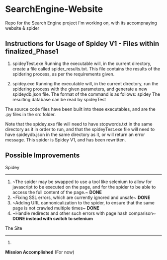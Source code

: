 # SearchEngine-Website
Repo for the Search Engine project I'm working on, with its accompnaying website & spider

## Instructions for Usage of Spidey V1 - Files within finalized_Phase1
1. spideyTest.exe
Running the executable will, in the current directory, create a file called spider_results.txt. This file contains the results of the spidering process, as per the requirements given.

2. spidey.exe
Running the executable will, in the current directory, run the spidering process with the given parameters, and generate a new spideydb.json file. The format of the command is as follows:
spidey <seedUrl> <pageCount>
The resulting database can be read by spideyTest

The source code files have been built into these executables, and are the .py files in the src folder.

Note that the spidey.exe file will need to have stopwords.txt in the same directory as it in order to run, and that the spideyTest.exe file will need to have spideydb.json in the same directory as it, or will return an error message. This spider is Spidey V1, and has been rewritten.

## Possible Improvements
Spidey
___
1. ~The spider may be swapped to use a tool like selenium to allow for javascript to be executed on the page, and for the spider to be able to access the full content of the page.~ **DONE**
2. ~Fixing SSL errors, which are currently ignored and unsafe~ **DONE**
3. ~Adding URL cannonicalization to the spider, to ensure that the same page is not crawled multiple times~ **DONE**
4. ~Handle redirects and other such errors with page hash comparison~ **DONE instead with switch to selenium**

The Site
___
1. 

**Mission Accomplished** (For now)
